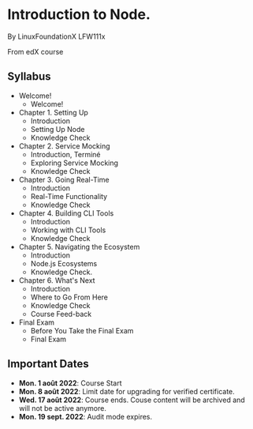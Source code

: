 # Introduction to Node.

By LinuxFoundationX LFW111x

From edX course


## Syllabus

- Welcome!
    - Welcome!
- Chapter 1. Setting Up
    - Introduction
    - Setting Up Node
    - Knowledge Check
- Chapter 2. Service Mocking 
    - Introduction, Terminé
    - Exploring Service Mocking
    - Knowledge Check
- Chapter 3. Going Real-Time 
    - Introduction
    - Real-Time Functionality
    - Knowledge Check
- Chapter 4. Building CLI Tools
    - Introduction
    - Working with CLI Tools
    - Knowledge Check
- Chapter 5. Navigating the Ecosystem
    - Introduction
    - Node.js Ecosystems
    - Knowledge Check.
- Chapter 6. What's Next
    - Introduction
    - Where to Go From Here
    - Knowledge Check
    - Course Feed-back
- Final Exam
    - Before You Take the Final Exam
    - Final Exam

## Important Dates

- **Mon. 1 août 2022**:
    Course Start
- **Mon. 8 août 2022**:
Limit date for upgrading for verified certificate.
- **Wed. 17 août 2022**:
    Course ends. Couse content will be archived and will not be active anymore.
- **Mon. 19 sept. 2022**:
    Audit mode expires.

 
